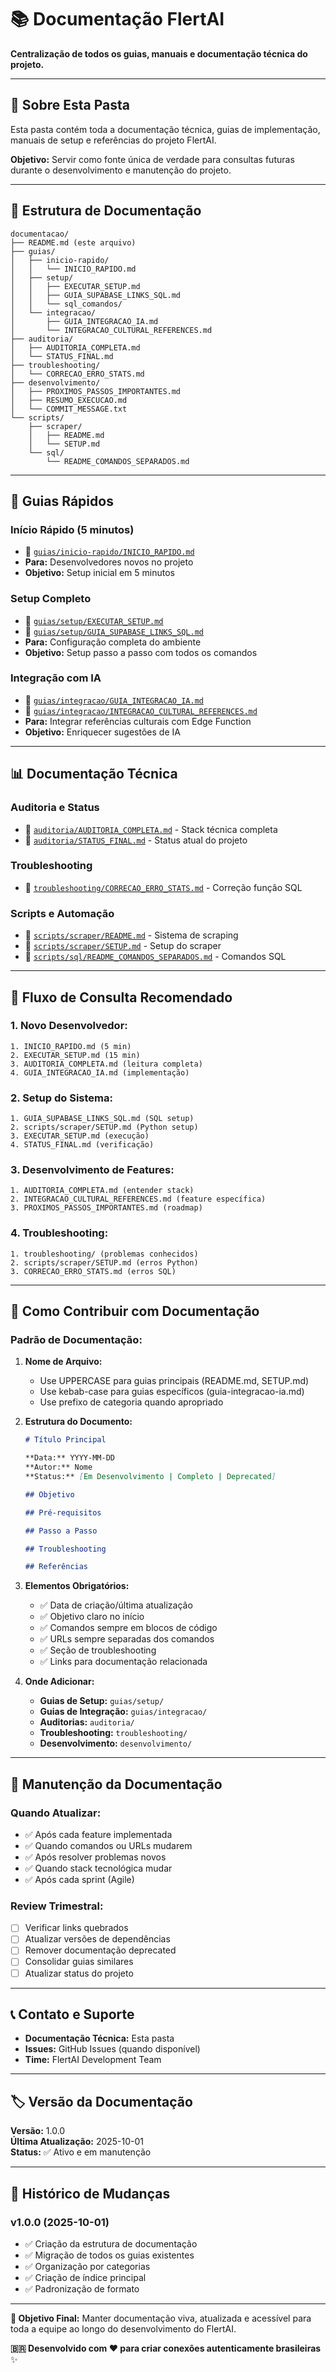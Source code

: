 # 📚 Documentação FlertAI

**Centralização de todos os guias, manuais e documentação técnica do projeto.**

---

## 🎯 **Sobre Esta Pasta**

Esta pasta contém toda a documentação técnica, guias de implementação, manuais de setup e referências do projeto FlertAI. 

**Objetivo:** Servir como fonte única de verdade para consultas futuras durante o desenvolvimento e manutenção do projeto.

---

## 📁 **Estrutura de Documentação**

```
documentacao/
├── README.md (este arquivo)
├── guias/
│   ├── inicio-rapido/
│   │   └── INICIO_RAPIDO.md
│   ├── setup/
│   │   ├── EXECUTAR_SETUP.md
│   │   ├── GUIA_SUPABASE_LINKS_SQL.md
│   │   └── sql_comandos/
│   └── integracao/
│       ├── GUIA_INTEGRACAO_IA.md
│       └── INTEGRACAO_CULTURAL_REFERENCES.md
├── auditoria/
│   ├── AUDITORIA_COMPLETA.md
│   └── STATUS_FINAL.md
├── troubleshooting/
│   └── CORRECAO_ERRO_STATS.md
├── desenvolvimento/
│   ├── PROXIMOS_PASSOS_IMPORTANTES.md
│   ├── RESUMO_EXECUCAO.md
│   └── COMMIT_MESSAGE.txt
└── scripts/
    ├── scraper/
    │   ├── README.md
    │   └── SETUP.md
    └── sql/
        └── README_COMANDOS_SEPARADOS.md
```

---

## 🚀 **Guias Rápidos**

### **Início Rápido (5 minutos)**
- 📄 [`guias/inicio-rapido/INICIO_RAPIDO.md`](guias/inicio-rapido/INICIO_RAPIDO.md)
- **Para:** Desenvolvedores novos no projeto
- **Objetivo:** Setup inicial em 5 minutos

### **Setup Completo**
- 📄 [`guias/setup/EXECUTAR_SETUP.md`](guias/setup/EXECUTAR_SETUP.md)
- 📄 [`guias/setup/GUIA_SUPABASE_LINKS_SQL.md`](guias/setup/GUIA_SUPABASE_LINKS_SQL.md)
- **Para:** Configuração completa do ambiente
- **Objetivo:** Setup passo a passo com todos os comandos

### **Integração com IA**
- 📄 [`guias/integracao/GUIA_INTEGRACAO_IA.md`](guias/integracao/GUIA_INTEGRACAO_IA.md)
- 📄 [`guias/integracao/INTEGRACAO_CULTURAL_REFERENCES.md`](guias/integracao/INTEGRACAO_CULTURAL_REFERENCES.md)
- **Para:** Integrar referências culturais com Edge Function
- **Objetivo:** Enriquecer sugestões de IA

---

## 📊 **Documentação Técnica**

### **Auditoria e Status**
- 📄 [`auditoria/AUDITORIA_COMPLETA.md`](auditoria/AUDITORIA_COMPLETA.md) - Stack técnica completa
- 📄 [`auditoria/STATUS_FINAL.md`](auditoria/STATUS_FINAL.md) - Status atual do projeto

### **Troubleshooting**
- 📄 [`troubleshooting/CORRECAO_ERRO_STATS.md`](troubleshooting/CORRECAO_ERRO_STATS.md) - Correção função SQL

### **Scripts e Automação**
- 📄 [`scripts/scraper/README.md`](../scripts/scraper/README.md) - Sistema de scraping
- 📄 [`scripts/scraper/SETUP.md`](../scripts/scraper/SETUP.md) - Setup do scraper
- 📄 [`scripts/sql/README_COMANDOS_SEPARADOS.md`](../sql_comandos/README_COMANDOS_SEPARADOS.md) - Comandos SQL

---

## 🎯 **Fluxo de Consulta Recomendado**

### **1. Novo Desenvolvedor:**
```
1. INICIO_RAPIDO.md (5 min)
2. EXECUTAR_SETUP.md (15 min)
3. AUDITORIA_COMPLETA.md (leitura completa)
4. GUIA_INTEGRACAO_IA.md (implementação)
```

### **2. Setup do Sistema:**
```
1. GUIA_SUPABASE_LINKS_SQL.md (SQL setup)
2. scripts/scraper/SETUP.md (Python setup)
3. EXECUTAR_SETUP.md (execução)
4. STATUS_FINAL.md (verificação)
```

### **3. Desenvolvimento de Features:**
```
1. AUDITORIA_COMPLETA.md (entender stack)
2. INTEGRACAO_CULTURAL_REFERENCES.md (feature específica)
3. PROXIMOS_PASSOS_IMPORTANTES.md (roadmap)
```

### **4. Troubleshooting:**
```
1. troubleshooting/ (problemas conhecidos)
2. scripts/scraper/SETUP.md (erros Python)
3. CORRECAO_ERRO_STATS.md (erros SQL)
```

---

## 📝 **Como Contribuir com Documentação**

### **Padrão de Documentação:**

1. **Nome de Arquivo:**
   - Use UPPERCASE para guias principais (README.md, SETUP.md)
   - Use kebab-case para guias específicos (guia-integracao-ia.md)
   - Use prefixo de categoria quando apropriado

2. **Estrutura do Documento:**
   ```markdown
   # Título Principal
   
   **Data:** YYYY-MM-DD
   **Autor:** Nome
   **Status:** [Em Desenvolvimento | Completo | Deprecated]
   
   ## Objetivo
   
   ## Pré-requisitos
   
   ## Passo a Passo
   
   ## Troubleshooting
   
   ## Referências
   ```

3. **Elementos Obrigatórios:**
   - ✅ Data de criação/última atualização
   - ✅ Objetivo claro no início
   - ✅ Comandos sempre em blocos de código
   - ✅ URLs sempre separadas dos comandos
   - ✅ Seção de troubleshooting
   - ✅ Links para documentação relacionada

4. **Onde Adicionar:**
   - **Guias de Setup:** `guias/setup/`
   - **Guias de Integração:** `guias/integracao/`
   - **Auditorias:** `auditoria/`
   - **Troubleshooting:** `troubleshooting/`
   - **Desenvolvimento:** `desenvolvimento/`

---

## 🔄 **Manutenção da Documentação**

### **Quando Atualizar:**
- ✅ Após cada feature implementada
- ✅ Quando comandos ou URLs mudarem
- ✅ Após resolver problemas novos
- ✅ Quando stack tecnológica mudar
- ✅ Após cada sprint (Agile)

### **Review Trimestral:**
- [ ] Verificar links quebrados
- [ ] Atualizar versões de dependências
- [ ] Remover documentação deprecated
- [ ] Consolidar guias similares
- [ ] Atualizar status do projeto

---

## 📞 **Contato e Suporte**

- **Documentação Técnica:** Esta pasta
- **Issues:** GitHub Issues (quando disponível)
- **Time:** FlertAI Development Team

---

## 🏷️ **Versão da Documentação**

**Versão:** 1.0.0  
**Última Atualização:** 2025-10-01  
**Status:** ✅ Ativo e em manutenção  

---

## 📜 **Histórico de Mudanças**

### **v1.0.0 (2025-10-01)**
- ✅ Criação da estrutura de documentação
- ✅ Migração de todos os guias existentes
- ✅ Organização por categorias
- ✅ Criação de índice principal
- ✅ Padronização de formato

---

**🎯 Objetivo Final:** Manter documentação viva, atualizada e acessível para toda a equipe ao longo do desenvolvimento do FlertAI.

**🇧🇷 Desenvolvido com ❤️ para criar conexões autenticamente brasileiras** ✨
